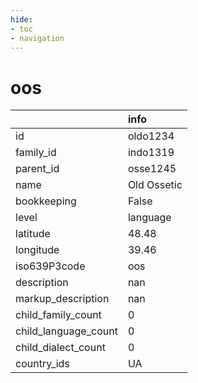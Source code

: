 ```yaml
---
hide:
- toc
- navigation
---
```

# oos
|                      | info        |
|:---------------------|:------------|
| id                   | oldo1234    |
| family_id            | indo1319    |
| parent_id            | osse1245    |
| name                 | Old Ossetic |
| bookkeeping          | False       |
| level                | language    |
| latitude             | 48.48       |
| longitude            | 39.46       |
| iso639P3code         | oos         |
| description          | nan         |
| markup_description   | nan         |
| child_family_count   | 0           |
| child_language_count | 0           |
| child_dialect_count  | 0           |
| country_ids          | UA          |